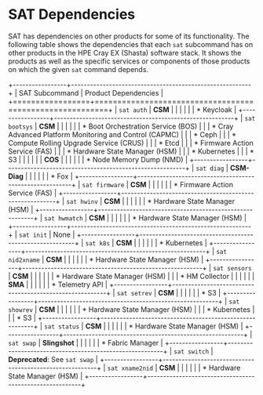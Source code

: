 # SAT Dependencies

SAT has dependencies on other products for some of its functionality. The following table shows the dependencies that
each `sat` subcommand has on other products in the HPE Cray EX (Shasta) software stack. It shows the products as well
as the specific services or components of those products on which the given `sat` command depends.

+-----------------+---------------------------------------------------------+
| SAT Subcommand  | Product Dependencies                                    |
+=================+=========================================================+
| `sat auth`      | **CSM**                                                 |
|                 |                                                         |
|                 | * Keycloak                                              |
+-----------------+---------------------------------------------------------+
| `sat bootsys`   | **CSM**                                                 |
|                 |                                                         |
|                 | * Boot Orchestration Service (BOS)                      |
|                 | * Cray Advanced Platform Monitoring and Control (CAPMC) |
|                 | * Ceph                                                  |
|                 | * Compute Rolling Upgrade Service (CRUS)                |
|                 | * Etcd                                                  |
|                 | * Firmware Action Service (FAS)                         |
|                 | * Hardware State Manager (HSM)                          |
|                 | * Kubernetes                                            |
|                 | * S3                                                    |
|                 |                                                         |
|                 | **COS**                                                 |
|                 |                                                         |
|                 | * Node Memory Dump (NMD)                                |
+-----------------+---------------------------------------------------------+
| `sat diag`      | **CSM-Diag**                                            |
|                 |                                                         |
|                 | * Fox                                                   |
+-----------------+---------------------------------------------------------+
| `sat firmware`  | **CSM**                                                 |
|                 |                                                         |
|                 | * Firmware Action Service (FAS)                         |
+-----------------+---------------------------------------------------------+
| `sat hwinv`     | **CSM**                                                 |
|                 |                                                         |
|                 | * Hardware State Manager (HSM)                          |
+-----------------+---------------------------------------------------------+
| `sat hwmatch`   | **CSM**                                                 |
|                 |                                                         |
|                 | * Hardware State Manager (HSM)                          |
+-----------------+---------------------------------------------------------+
| `sat init`      | None                                                    |
+-----------------+---------------------------------------------------------+
| `sat k8s`       | **CSM**                                                 |
|                 |                                                         |
|                 | * Kubernetes                                            |
+-----------------+---------------------------------------------------------+
| `sat nid2xname` | **CSM**                                                 |
|                 |                                                         |
|                 | * Hardware State Manager (HSM)                          |
+-----------------+---------------------------------------------------------+
| `sat sensors`   | **CSM**                                                 |
|                 |                                                         |
|                 | * Hardware State Manager (HSM)                          |
|                 | * HM Collector                                          |
|                 |                                                         |
|                 | **SMA**                                                 |
|                 |                                                         |
|                 | * Telemetry API                                         |
+-----------------+---------------------------------------------------------+
| `sat setrev`    | **CSM**                                                 |
|                 |                                                         |
|                 | * S3                                                    |
+-----------------+---------------------------------------------------------+
| `sat showrev`   | **CSM**                                                 |
|                 |                                                         |
|                 | * Hardware State Manager (HSM)                          |
|                 | * Kubernetes                                            |
|                 | * S3                                                    |
+-----------------+---------------------------------------------------------+
| `sat status`    | **CSM**                                                 |
|                 |                                                         |
|                 | * Hardware State Manager (HSM)                          |
+-----------------+---------------------------------------------------------+
| `sat swap`      | **Slingshot**                                           |
|                 |                                                         |
|                 | * Fabric Manager                                        |
+-----------------+---------------------------------------------------------+
| `sat switch`    | **Deprecated**: See `sat swap`                          |
+-----------------+---------------------------------------------------------+
| `sat xname2nid` | **CSM**                                                 |
|                 |                                                         |
|                 | * Hardware State Manager (HSM)                          |
+-----------------+---------------------------------------------------------+
